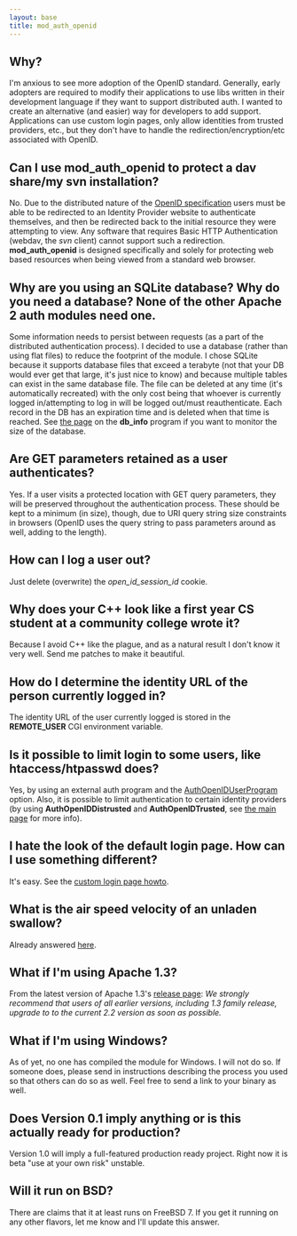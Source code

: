 ```yaml
---
layout: base
title: mod_auth_openid
---
```


## Why?
 I'm anxious to see more adoption of the OpenID standard.  Generally, early adopters are required to modify their applications to use libs written in their development language if they want to support distributed auth.  I wanted to create an alternative (and easier) way for developers to add support.  Applications can use custom login pages, only allow identities from trusted providers, etc., but they don't have to handle the redirection/encryption/etc associated with OpenID.

## Can I use mod_auth_openid to protect a dav share/my svn installation? 
 No.  Due to the distributed nature of the [OpenID specification](http://openid.net/specs/openid-authentication-1_1.html) users must be able to be redirected to an Identity Provider website to authenticate themselves, and then be redirected back to the initial resource they were attempting to view.  Any software that requires Basic HTTP Authentication (webdav, the *svn* client) cannot support such a redirection.  **mod_auth_openid** is designed specifically and solely for protecting web based resources when being viewed from a standard web browser.

## Why are you using an SQLite database?  Why do you need a database?  None of the other Apache 2 auth modules need one. 
 Some information needs to persist between requests (as a part of the distributed authentication process).  I decided to use a database (rather than using flat files) to reduce the footprint of the module.  I chose SQLite because it supports database files that exceed a terabyte (not that your DB would ever get that large, it's just nice to know) and because multiple tables can exist in the same database file.  The file can be deleted at any time (it's automatically recreated) with the only cost being that whoever is currently logged in/attempting to log in will be logged out/must reauthenticate.  Each record in the DB has an expiration time and is deleted when that time is reached.  See [the page](dbinfo.html) on the **db_info** program if you want to monitor the size of the database.

## Are GET parameters retained as a user authenticates? 
 Yes.  If a user visits a protected location with GET query parameters, they will be preserved throughout the authentication process.  These should be kept to a minimum (in size), though, due to URI query string size constraints in browsers (OpenID uses the query string to pass parameters around as well, adding to the length).

## How can I log a user out? 
  Just delete (overwrite) the *open_id_session_id* cookie.

## Why does your C++ look like a first year CS student at a community college wrote it? 
 Because I avoid C++ like the plague, and as a natural result I don't know it very well.  Send me patches to make it beautiful.

## How do I determine the identity URL of the person currently logged in? 
 The identity URL of the user currently logged is stored in the **REMOTE_USER** CGI environment variable.

##  Is it possible to limit login to some users, like htaccess/htpasswd does? 
 Yes, by using an external auth program and the [AuthOpenIDUserProgram](authuserprogram.html) option.  Also, it is possible to limit authentication to certain identity providers (by using **AuthOpenIDDistrusted** and **AuthOpenIDTrusted**, see [the main page](index.html) for more info).  

## I hate the look of the default login page.  How can I use something different? 
 It's easy.  See the [custom login page howto](custompage.html).

## What is the air speed velocity of an unladen swallow? 
 Already answered [here](http://answers.google.com/answers/main?cmd=threadview&id=233578).

## What if I'm using Apache 1.3? 
 From the latest version of Apache 1.3's [release page](http://www.apache.org/dist/httpd/Announcement1.3.html):
  *We strongly recommend that users of all earlier versions, including 1.3 family release, upgrade to to the current 2.2 version as soon as possible.*

## What if I'm using Windows? 
 As of yet, no one has compiled the module for Windows.  I will not do so.  If someone does, please send in instructions describing the process you used so that others can do so as well.  Feel free to send a link to your binary as well.

## Does Version 0.1 imply anything or is this actually ready for production? 
 Version 1.0 will imply a full-featured production ready project.  Right now it is beta "use at your own risk" unstable.

## Will it run on BSD? 
 There are claims that it at least runs on FreeBSD 7.  If you get it running on any other flavors, let me know and I'll update this answer.
